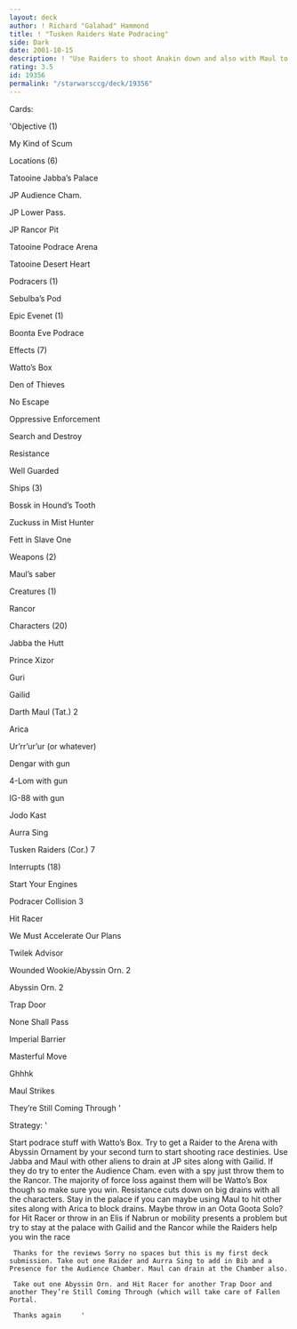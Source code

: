 ```yaml
---
layout: deck
author: ! Richard "Galahad" Hammond
title: ! "Tusken Raiders Hate Podracing"
side: Dark
date: 2001-10-15
description: ! "Use Raiders to shoot Anakin down and also with Maul to drain."
rating: 3.5
id: 19356
permalink: "/starwarsccg/deck/19356"
---
```

Cards: 

'Objective (1)

My Kind of Scum

Locations (6)

Tatooine Jabba’s Palace

JP Audience Cham.

JP Lower Pass.

JP Rancor Pit

Tatooine Podrace Arena

Tatooine Desert Heart

Podracers (1)

Sebulba’s Pod

Epic Evenet (1)

Boonta Eve Podrace

Effects (7)

Watto’s Box

Den of Thieves 

No Escape

Oppressive Enforcement

Search and Destroy

Resistance

Well Guarded

Ships (3)

Bossk in Hound’s Tooth

Zuckuss in Mist Hunter

Fett in Slave One

Weapons (2)

Maul’s saber

Creatures (1)

Rancor

Characters (20)

Jabba the Hutt

Prince Xizor

Guri

Gailid

Darth Maul (Tat.) 2

Arica

Ur’rr’ur’ur (or whatever)

Dengar with gun

4-Lom with gun

IG-88 with gun

Jodo Kast

Aurra Sing

Tusken Raiders (Cor.) 7

Interrupts (18)

Start Your Engines

Podracer Collision 3

Hit Racer

We Must Accelerate Our Plans

Twilek Advisor

Wounded Wookie/Abyssin Orn. 2

Abyssin Orn. 2

Trap Door

None Shall Pass

Imperial Barrier

Masterful Move

Ghhhk

Maul Strikes

They’re Still Coming Through '

Strategy: '

Start podrace stuff with Watto’s Box. Try to get a Raider to the Arena with Abyssin Ornament by your second turn to start shooting race destinies. Use Jabba and Maul with other aliens to drain at JP sites along with Gailid. If they do try to enter the Audience Cham. even with a spy just throw them to the Rancor. The majority of force loss against them will be Watto’s Box though so make sure you win. Resistance cuts down on big drains with all the characters. Stay in the palace if you can maybe using Maul to hit other sites along with Arica to block drains. Maybe throw in an Oota Goota Solo? for Hit Racer or throw in an Elis if Nabrun or mobility presents a problem but try to stay at the palace with Gailid and the Rancor while the Raiders help you win the race 

     Thanks for the reviews Sorry no spaces but this is my first deck submission. Take out one Raider and Aurra Sing to add in Bib and a Presence for the Audience Chamber. Maul can drain at the Chamber also.

     Take out one Abyssin Orn. and Hit Racer for another Trap Door and another They’re Still Coming Through (which will take care of Fallen Portal.

     Thanks again     '
